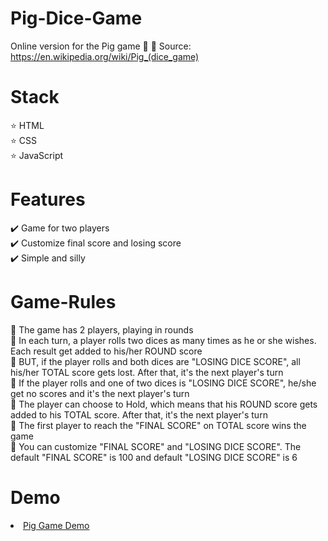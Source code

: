 # Pig-Dice-Game
Online version for the Pig game 🐷 🎲
Source: https://en.wikipedia.org/wiki/Pig_(dice_game)


# Stack

⭐ HTML<br/>
⭐ CSS<br/>
⭐ JavaScript<br/>

# Features

✔️ Game for two players<br/>
✔️ Customize final score and losing score<br/>
✔️ Simple and silly<br/>

# Game-Rules

🎲 The game has 2 players, playing in rounds<br/>
🎲 In each turn, a player rolls two dices as many times as he or she wishes. Each result get added to his/her ROUND score<br/>
🎲 BUT, if the player rolls and both dices are "LOSING DICE SCORE", all his/her TOTAL score gets lost. After that, it's the next player's turn<br/>
🎲 If the player rolls and one of two dices is "LOSING DICE SCORE", he/she get no scores and it's the next player's turn<br/>
🎲 The player can choose to Hold, which means that his ROUND score gets added to his TOTAL score. After that, it's the next player's turn<br/>
🎲 The first player to reach the "FINAL SCORE" on TOTAL score wins the game<br/>
🎲 You can customize "FINAL SCORE" and "LOSING DICE SCORE". The default "FINAL SCORE" is 100 and default "LOSING DICE SCORE" is 6<br/>

# Demo

<li><a href="https://khalinguy.github.io/Pig-Dice-Game/">Pig Game Demo</a></li>

